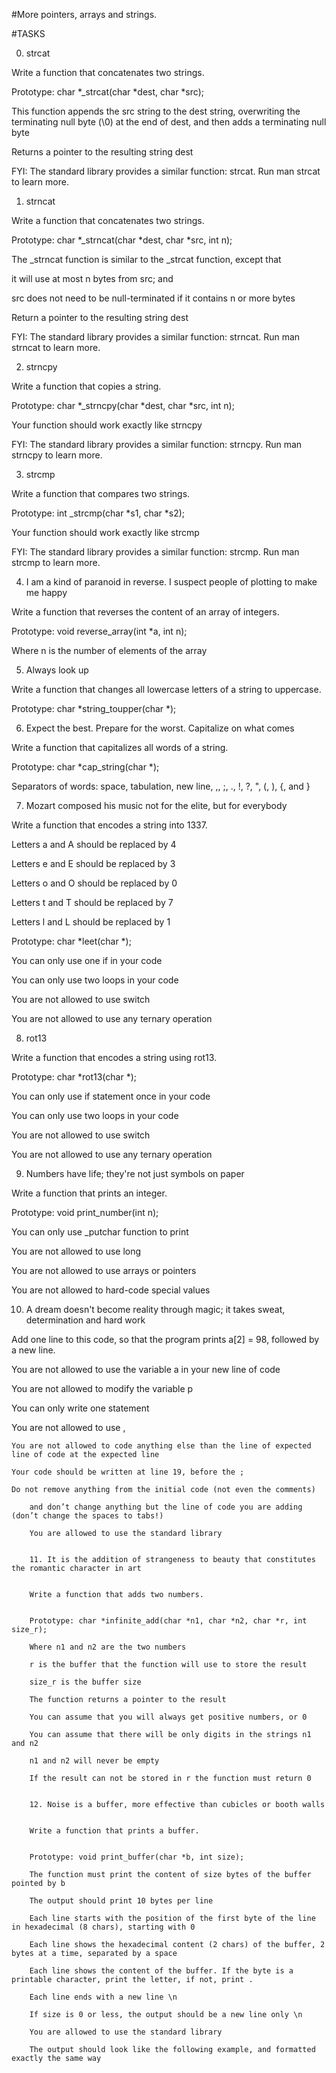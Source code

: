 
#More pointers, arrays and strings.


#TASKS


0. strcat


Write a function that concatenates two strings.


Prototype: char *_strcat(char *dest, char *src);

This function appends the src string to the dest string, overwriting the terminating null byte (\0) at the end of dest, and then adds a terminating null byte

Returns a pointer to the resulting string dest

FYI: The standard library provides a similar function: strcat. Run man strcat to learn more.


1. strncat


Write a function that concatenates two strings.


Prototype: char *_strncat(char *dest, char *src, int n);

The _strncat function is similar to the _strcat function, except that

it will use at most n bytes from src; and

src does not need to be null-terminated if it contains n or more bytes

Return a pointer to the resulting string dest

FYI: The standard library provides a similar function: strncat. Run man strncat to learn more.


2. strncpy


Write a function that copies a string.


Prototype: char *_strncpy(char *dest, char *src, int n);

Your function should work exactly like strncpy

FYI: The standard library provides a similar function: strncpy. Run man strncpy to learn more.


3. strcmp


Write a function that compares two strings.


Prototype: int _strcmp(char *s1, char *s2);

Your function should work exactly like strcmp

FYI: The standard library provides a similar function: strcmp. Run man strcmp to learn more.


4. I am a kind of paranoid in reverse. I suspect people of plotting to make me happy


Write a function that reverses the content of an array of integers.


Prototype: void reverse_array(int *a, int n);

Where n is the number of elements of the array



5. Always look up


Write a function that changes all lowercase letters of a string to uppercase.


Prototype: char *string_toupper(char *);


6. Expect the best. Prepare for the worst. Capitalize on what comes


Write a function that capitalizes all words of a string.


Prototype: char *cap_string(char *);

Separators of words: space, tabulation, new line, ,, ;, ., !, ?, ", (, ), {, and }


7. Mozart composed his music not for the elite, but for everybody


Write a function that encodes a string into 1337.


Letters a and A should be replaced by 4

Letters e and E should be replaced by 3

Letters o and O should be replaced by 0

Letters t and T should be replaced by 7

Letters l and L should be replaced by 1

Prototype: char *leet(char *);

You can only use one if in your code

You can only use two loops in your code

You are not allowed to use switch

You are not allowed to use any ternary operation


8. rot13


Write a function that encodes a string using rot13.


Prototype: char *rot13(char *);

You can only use if statement once in your code

You can only use two loops in your code

You are not allowed to use switch

You are not allowed to use any ternary operation


9. Numbers have life; they're not just symbols on paper


Write a function that prints an integer.


Prototype: void print_number(int n);

You can only use _putchar function to print

You are not allowed to use long

You are not allowed to use arrays or pointers

You are not allowed to hard-code special values


10. A dream doesn't become reality through magic; it takes sweat, determination and hard work


Add one line to this code, so that the program prints a[2] = 98, followed by a new line.


You are not allowed to use the variable a in your new line of code

You are not allowed to modify the variable p

You can only write one statement

You are not allowed to use ,

    You are not allowed to code anything else than the line of expected line of code at the expected line

    Your code should be written at line 19, before the ;

    Do not remove anything from the initial code (not even the comments)

        and don’t change anything but the line of code you are adding (don’t change the spaces to tabs!)

        You are allowed to use the standard library


        11. It is the addition of strangeness to beauty that constitutes the romantic character in art


        Write a function that adds two numbers.


        Prototype: char *infinite_add(char *n1, char *n2, char *r, int size_r);

        Where n1 and n2 are the two numbers

        r is the buffer that the function will use to store the result

        size_r is the buffer size

        The function returns a pointer to the result

        You can assume that you will always get positive numbers, or 0

        You can assume that there will be only digits in the strings n1 and n2

        n1 and n2 will never be empty

        If the result can not be stored in r the function must return 0


        12. Noise is a buffer, more effective than cubicles or booth walls


        Write a function that prints a buffer.


        Prototype: void print_buffer(char *b, int size);

        The function must print the content of size bytes of the buffer pointed by b

        The output should print 10 bytes per line

        Each line starts with the position of the first byte of the line in hexadecimal (8 chars), starting with 0

        Each line shows the hexadecimal content (2 chars) of the buffer, 2 bytes at a time, separated by a space

        Each line shows the content of the buffer. If the byte is a printable character, print the letter, if not, print .

        Each line ends with a new line \n

        If size is 0 or less, the output should be a new line only \n

        You are allowed to use the standard library

        The output should look like the following example, and formatted exactly the same way
